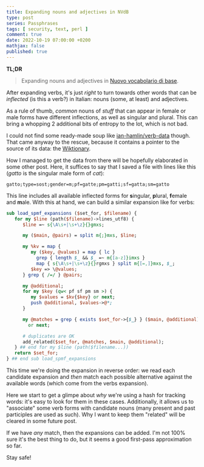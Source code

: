 ```yaml
---
title: Expanding nouns and adjectives in NVdB
type: post
series: Passphrases
tags: [ security, text, perl ]
comment: true
date: 2022-10-19 07:00:00 +0200
mathjax: false
published: true
---
```


**TL;DR**

> Expanding nouns and adjectives in [Nuovo vocabolario di base][nvdb].

After expanding verbs, it's just *right* to turn towards other words
that can be *inflected* (is this a verb?) in Italian: nouns (some, at
least) and adjectives.

As a rule of thumb, *common* nouns of *stuff* that can appear in female
or male forms have different inflections, as well as singular and
plural. This can bring a whopping 2 additional bits of entropy to the
lot, which is not bad.

I could not find some ready-made soup like [ian-hamlin/verb-data][repo]
though. That came anyway to the rescue, because it contains a pointer to
the source of its data: the [Wiktionary][wikt].

How I managed to get the data from there will be hopefully elaborated in
some other post. Here, it suffices to say that I saved a file with lines
like this (*gatto* is the singular male form of *cat*):

```
gatto;type=sost;gender=m;pf=gatte;pm=gatti;sf=gatta;sm=gatto
```

This line includes all available inflected forms for **s**ingular,
**p**lural, **f**emale and **m**ale. With this at hand, we can build a
similar expansion like for verbs:

```perl
sub load_spmf_expansions ($set_for, $filename) {
   for my $line (path($filename)->lines_utf8) {
      $line =~ s{\A\s+|\s+\z}{}gmxs;

      my ($main, @pairs) = split m{;}mxs, $line;

      my %kv = map {
         my ($key, @values) = map { lc }
           grep { length $_ && $_ =~ m{[a-z]}imxs }
           map { s{\A\s+|\s+\z}{}rgmxs } split m{[=,]}mxs, $_;
         $key => \@values;
      } grep { /=/ } @pairs;

      my @additional;
      for my $key (qw< pf sf pm sm >) {
         my $values = $kv{$key} or next;
         push @additional, $values->@*;
      }

      my @matches = grep { exists $set_for->{$_} } ($main, @additional)
        or next;

      # duplicates are OK
      add_related($set_for, @matches, $main, @additional);
   } ## end for my $line (path($filename...))
   return $set_for;
} ## end sub load_spmf_expansions
```

This time we're doing the expansion in reverse order: we read each
candidate expansion and *then* match each possible alternative against
the available words (which come from the verbs expansion).

Here we start to get a glimpe about *why* we're using a hash for
tracking words: it's easy to look for them in these cases. Additionally,
it allows us to "associate" some verb forms with candidate nouns (many
present and past participles are used as such). Why I want to keep them
"related" will be cleared in some future post.

If we have *any* match, then the expansions can be added. I'm not 100%
sure it's the best thing to do, but it seems a good first-pass
approximation so far.

Stay safe!


[Perl]: https://www.perl.org/
[Raku]: https://raku.org/
[nvdb]: https://www.internazionale.it/opinione/tullio-de-mauro/2016/12/23/il-nuovo-vocabolario-di-base-della-lingua-italiana
[repo]: https://github.com/ian-hamlin/verb-data
[wikt]: https://en.wiktionary.org/wiki/Wiktionary:Main_Page
